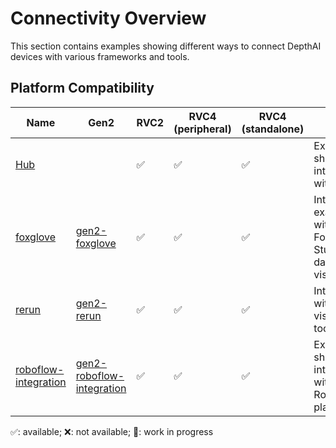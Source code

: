 # Connectivity Overview

This section contains examples showing different ways to connect DepthAI devices with various frameworks and tools.

## Platform Compatibility

| Name | Gen2 | RVC2 | RVC4 (peripheral) | RVC4 (standalone) | Notes |
| --------------------------------------------- | ----------------------------------------------------------------------------------------------------------------- | ---- | ----------------- | ----------------- | --------------------------------------------------------------- |
| [Hub](hub-snaps-events) | | ✅ | ✅ | ✅ | Example showing integration with Hub |
| [foxglove](foxglove/) | [gen2-foxglove](https://github.com/luxonis/depthai-experiments/tree/master/gen2-foxglove) | ✅ | ✅ | ✅ | Integration example with Foxglove Studio for data visualization |
| [rerun](rerun/) | [gen2-rerun](https://github.com/luxonis/depthai-experiments/tree/master/gen2-rerun) | ✅ | ✅ | ✅ | Integration with Rerun visualization toolkit |
| [roboflow-integration](roboflow-integration/) | [gen2-roboflow-integration](https://github.com/luxonis/depthai-experiments/tree/master/gen2-roboflow-integration) | ✅ | ✅ | ✅ | Example showing integration with Roboflow platform |

✅: available; ❌: not available; 🚧: work in progress
